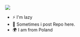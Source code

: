 
![](https://komarev.com/ghpvc/?username=Cloudzik1337&color=blueviolet)
- :zap: I'm lazy
- 🌱 Sometimes i post Repo here.
- :earth_africa: I am from Poland
